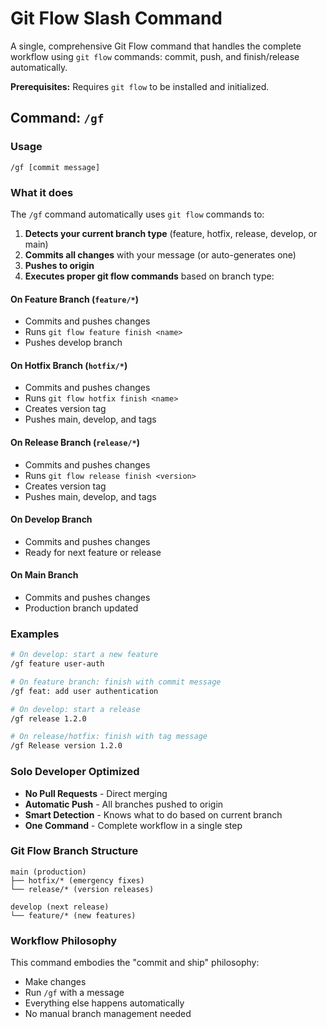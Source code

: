 # Git Flow Slash Command

A single, comprehensive Git Flow command that handles the complete workflow using `git flow` commands: commit, push, and finish/release automatically.

**Prerequisites:** Requires `git flow` to be installed and initialized.

## Command: `/gf`

### Usage
```
/gf [commit message]
```

### What it does

The `/gf` command automatically uses `git flow` commands to:

1. **Detects your current branch type** (feature, hotfix, release, develop, or main)
2. **Commits all changes** with your message (or auto-generates one)
3. **Pushes to origin**
4. **Executes proper git flow commands** based on branch type:

#### On Feature Branch (`feature/*`)
- Commits and pushes changes
- Runs `git flow feature finish <name>`
- Pushes develop branch

#### On Hotfix Branch (`hotfix/*`)
- Commits and pushes changes
- Runs `git flow hotfix finish <name>`
- Creates version tag
- Pushes main, develop, and tags

#### On Release Branch (`release/*`)
- Commits and pushes changes
- Runs `git flow release finish <version>`
- Creates version tag
- Pushes main, develop, and tags

#### On Develop Branch
- Commits and pushes changes
- Ready for next feature or release

#### On Main Branch
- Commits and pushes changes
- Production branch updated

### Examples

```bash
# On develop: start a new feature
/gf feature user-auth

# On feature branch: finish with commit message
/gf feat: add user authentication

# On develop: start a release
/gf release 1.2.0

# On release/hotfix: finish with tag message
/gf Release version 1.2.0
```

### Solo Developer Optimized

- **No Pull Requests** - Direct merging
- **Automatic Push** - All branches pushed to origin
- **Smart Detection** - Knows what to do based on current branch
- **One Command** - Complete workflow in a single step

### Git Flow Branch Structure

```
main (production)
├── hotfix/* (emergency fixes)
└── release/* (version releases)

develop (next release)
└── feature/* (new features)
```

### Workflow Philosophy

This command embodies the "commit and ship" philosophy:
- Make changes
- Run `/gf` with a message
- Everything else happens automatically
- No manual branch management needed